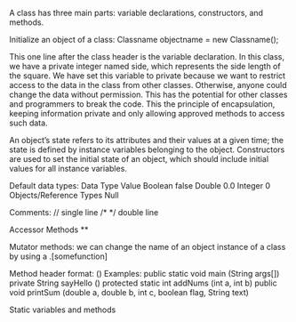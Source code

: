 A class has three main parts: variable declarations, constructors, and methods.

Initialize an object of a class: Classname objectname = new Classname();

This one line after the class header is the variable declaration. In this class, we have a private integer named side, which represents the side length of the square. We have set this variable to private because we want to restrict access to the data in the class from other classes. Otherwise, anyone could change the data without permission. This has the potential for other classes and programmers to break the code. This the principle of encapsulation, keeping information private and only allowing approved methods to access such data.


An object’s state refers to its attributes and their values at a given time; the state is defined by instance variables belonging to the object. Constructors are used to set the initial state of an object, which should include initial values for all instance variables.

Default data types: 
Data Type	Value
Boolean	false
Double	0.0
Integer	0
Objects/Reference Types	Null


Comments:
// single line
/* */ double line

Accessor Methods **

Mutator methods: we can change the name of an object instance of a class by using a .[somefunction]

Method header format: <access modifier> <return type> <method name> (<parameters>)
Examples:
    public static void main (String args[])
    private String sayHello ()
    protected static int addNums (int a, int b)
    public void printSum (double a, double b, int c, boolean flag, String text)


Static variables and methods
